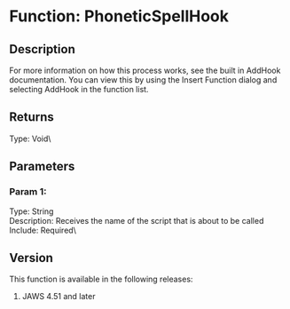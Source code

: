 # Function: PhoneticSpellHook

## Description

For more information on how this process works, see the built in AddHook
documentation. You can view this by using the Insert Function dialog and
selecting AddHook in the function list.

## Returns

Type: Void\

## Parameters

### Param 1:

Type: String\
Description: Receives the name of the script that is about to be called\
Include: Required\

## Version

This function is available in the following releases:

1.  JAWS 4.51 and later
